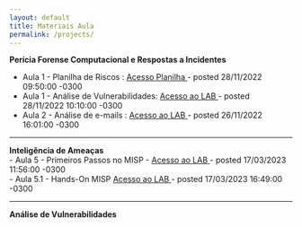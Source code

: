 ```yaml
---
layout: default
title: Materiais Aula
permalink: /projects/
---
```


<b>Perícia Forense Computacional e Respostas a Incidentes</b>
<br>
  - Aula 1 - Planilha de Riscos : <a href="https://github.com/silviogiavaroto/analise_de_vulnerabilidades/tree/main/planilhas_riscos" target="_blank"> Acesso Planilha </a> - posted 28/11/2022 09:50:00 -0300
  - Aula 1 - Análise de Vulnerabilidades: <a href="https://github.com/silviogiavaroto/analise_de_vulnerabilidades/tree/main/planilhas_riscos" target="_blank"> Acesso ao LAB </a> - posted 28/11/2022 10:10:00 -0300
  - Aula 2 - Análise de e-mails : <a href="https://github.com/silviogiavaroto/periciaforensecomputacional/tree/main/analise_header_email" target="_blank"> Acesso ao LAB </a>  - posted 26/11/2022 16:01:00 -0300
<hr>
<b>Inteligência de Ameaças </b> <br>
- Aula 5 - Primeiros Passos no MISP - <a href="https://hackmd.io/@blueteamoperation/misp" target="_blank"> Acesso ao LAB </a>  - posted 17/03/2023 11:56:00 -0300 <br>
- Aula 5.1 - Hands-On MISP <a href="https://hackmd.io/@blueteamoperation/handmisp target="_blank"> Acesso ao LAB </a>  - posted 17/03/2023 16:49:00 -0300

<hr>
<b>Análise de Vulnerabilidades</b>
